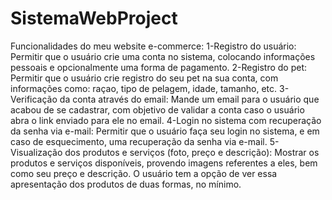 # SistemaWebProject
Funcionalidades do meu website e-commerce:
1-Registro do usuário: Permitir que o usuário crie uma conta no sistema, colocando 
informações pessoais e opcionalmente uma forma de pagamento.
2-Registro do pet: Permitir que o usuário crie registro do seu pet na sua conta, com 
informações como: raçao, tipo de pelagem, idade, tamanho, etc.
3-Verificação da conta através do email: Mande um email para o usuário que acabou de se 
cadastrar, com objetivo de validar a conta caso o usuário abra o link enviado para ele no email.
4-Login no sistema com recuperação da senha via e-mail: Permitir que o usuário faça seu login 
no sistema, e em caso de esquecimento, uma recuperação da senha via e-mail.
5-Visualização dos produtos e serviços (foto, preço e descrição): Mostrar os produtos e 
serviços disponíveis, provendo imagens referentes a eles, bem como seu preço e descrição. 
O usuário tem a opção de ver essa apresentação dos produtos de duas formas, no mínimo.
